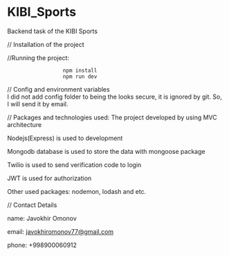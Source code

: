 # KIBI_Sports
Backend task of the KIBI Sports

// Installation of the project

//Running the project:  
 
                      npm install
                      npm run dev
                 
// Config and environment variables                
I did not add config folder to being the looks secure, it is ignored by git. So, I will send it by email.


// Packages and technologies used:
The project developed by using MVC architecture

   Nodejs(Express) is used to development
   
   Mongodb database is used to store the data with mongoose package
   
   Twilio is used to send verification code to login
   
   JWT is used for authorization
   
   Other used packages: nodemon, lodash and etc.


// Contact Details

name: Javokhir Omonov

email: javokhiromonov77@gmail.com

phone: +998900060912
